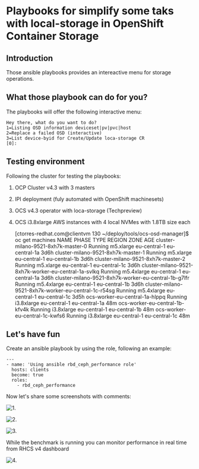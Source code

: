 # Playbooks for simplify some taks with local-storage in OpenShift Container Storage

## Introduction 
Those ansible playbooks provides an intereactive menu for storage operations.

## What those playbook can do for you?
The playbooks will offer the following interactive menu:
    
    Hey there, what do you want to do?
    1=Listing OSD information deviceset|pv|pvc|host
    2=Replace a failed OSD (interactive)
    3=List device-byid for Create/Update loca-storage CR
    [0]:

## Testing environment
Following the cluster for testing the playbooks:

1. OCP Cluster v4.3 with 3 masters

2. IPI deployment (fuly automated with OpenShift machinesets)

3. OCS v4.3 operator with loca-storage (Techpreview)

4. OCS i3.8xlarge AWS instances with 4 local NVMes with 1.8TB size each

    [ctorres-redhat.com@clientvm 130 ~/deploy/tools/ocs-osd-manager]$ oc get machines
    NAME                                                   PHASE     TYPE         REGION         ZONE            AGE
    cluster-milano-9521-8xh7k-master-0                     Running   m5.xlarge    eu-central-1   eu-central-1a   3d6h
    cluster-milano-9521-8xh7k-master-1                     Running   m5.xlarge    eu-central-1   eu-central-1b   3d6h
    cluster-milano-9521-8xh7k-master-2                     Running   m5.xlarge    eu-central-1   eu-central-1c   3d6h
    cluster-milano-9521-8xh7k-worker-eu-central-1a-svlkq   Running   m5.4xlarge   eu-central-1   eu-central-1a   3d6h
    cluster-milano-9521-8xh7k-worker-eu-central-1b-g7lfr   Running   m5.4xlarge   eu-central-1   eu-central-1b   3d6h
    cluster-milano-9521-8xh7k-worker-eu-central-1c-r54sg   Running   m5.4xlarge   eu-central-1   eu-central-1c   3d5h
    ocs-worker-eu-central-1a-hlppq                         Running   i3.8xlarge   eu-central-1   eu-central-1a   48m
    ocs-worker-eu-central-1b-kfv4k                         Running   i3.8xlarge   eu-central-1   eu-central-1b   48m
    ocs-worker-eu-central-1c-kwfs6                         Running   i3.8xlarge   eu-central-1   eu-central-1c   48m

## Let's have fun

Create an ansible playbook by using the role, following an example:

    ---
    - name: 'Using ansible rbd_ceph_performance role'
      hosts: clients
      become: true
      roles:
        - rbd_ceph_performance

Now let's share some screenshots with comments:

![1.](1.png)

![2.](2.png)

![3.](3.png)

While the benchmark is running you can monitor performance in real time  from RHCS v4 dashboard  

![4.](4.png)